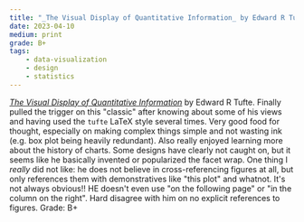 ```yaml
---
title: "_The Visual Display of Quantitative Information_ by Edward R Tufte"
date: 2023-04-10
medium: print
grade: B+
tags:
    - data-visualization
    - design
    - statistics
---
```


[_The Visual Display of Quantitative Information_](https://www.edwardtufte.com/book/the-visual-display-of-quantitative-information/) by Edward R Tufte. Finally pulled the trigger on this "classic" after knowing about some of his views and having used the `tufte` LaTeX style several times. Very good food for thought, especially on making complex things simple and not wasting ink (e.g. box plot being heavily redundant). Also really enjoyed learning more about the history of charts. Some designs have clearly not caught on, but it seems like he basically invented or popularized the facet wrap. One thing I _really_ did not like: he does not believe in cross-referencing figures at all, but only references them with demonstratives like "this plot" and whatnot. It's not always obvious!! HE doesn't even use "on the following page" or "in the column on the right". Hard disagree with him on no explicit references to figures. Grade: B+
